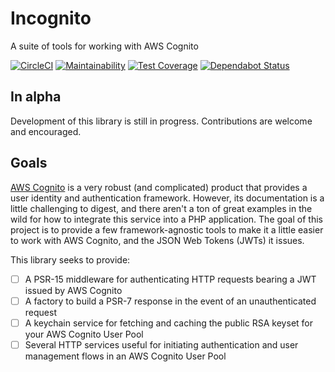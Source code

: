 # Incognito

A suite of tools for working with AWS Cognito

[![CircleCI](https://circleci.com/gh/timrourke/incognito.svg?style=svg)](https://circleci.com/gh/timrourke/incognito) [![Maintainability](https://api.codeclimate.com/v1/badges/6db25214b74fd9db1173/maintainability)](https://codeclimate.com/github/timrourke/incognito/maintainability) [![Test Coverage](https://api.codeclimate.com/v1/badges/6db25214b74fd9db1173/test_coverage)](https://codeclimate.com/github/timrourke/incognito/test_coverage) [![Dependabot Status](https://api.dependabot.com/badges/status?host=github&repo=timrourke/incognito)](https://dependabot.com)

## In alpha

Development of this library is still in progress. Contributions are welcome and
encouraged.

## Goals

[AWS Cognito](https://aws.amazon.com/cognito/) is a very robust (and complicated)
product that provides a user identity and authentication framework. However, its
documentation is a little challenging to digest, and there aren't a ton of great
examples in the wild for how to integrate this service into a PHP application.
The goal of this project is to provide a few framework-agnostic tools to make it
a little easier to work with AWS Cognito, and the JSON Web Tokens (JWTs) it issues.

This library seeks to provide:

- [ ] A PSR-15 middleware for authenticating HTTP requests bearing a JWT issued by AWS Cognito
- [ ] A factory to build a PSR-7 response in the event of an unauthenticated request
- [ ] A keychain service for fetching and caching the public RSA keyset for your AWS Cognito User Pool
- [ ] Several HTTP services useful for initiating authentication and user management flows in an AWS Cognito User Pool
